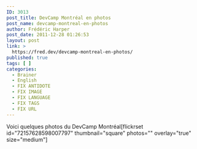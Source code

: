 ```yaml
---
ID: 3013
post_title: DevCamp Montréal en photos
post_name: devcamp-montreal-en-photos
author: Frédéric Harper
post_date: 2011-12-28 01:26:53
layout: post
link: >
  https://fred.dev/devcamp-montreal-en-photos/
published: true
tags: [ ]
categories:
  - Brainer
  - English
  - FIX ANTIDOTE
  - FIX IMAGE
  - FIX LANGUAGE
  - FIX TAGS
  - FIX URL
---
```

Voici quelques photos du DevCamp Montréal[flickrset id="72157628598007797" thumbnail="square" photos="" overlay="true" size="medium"]